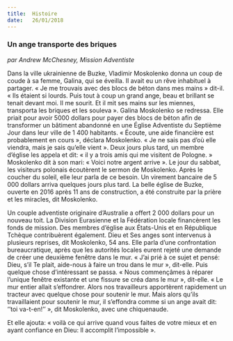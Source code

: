 ```yaml
---
title:  Histoire
date:   26/01/2018
---
```


### Un ange transporte des briques
*par Andrew McChesney, Mission Adventiste*

Dans la ville ukrainienne de Buzke, Vladimir Moskolenko donna un coup de coude à sa femme, Galina, qui se éveilla. Il avait eu un rêve inhabituel à partager. « Je me trouvais avec des blocs de béton dans mes mains » dit-il. « Ils étaient si lourds. Puis tout à coup un grand ange, beau et brillant se tenait devant moi. Il me sourit. Et il mit ses mains sur les miennes, transporta les briques et les souleva ». Galina Moskolenko se redressa. Elle priait pour avoir 5000 dollars pour payer des blocs de béton afin de transformer un bâtiment abandonné en une Église Adventiste du Septième Jour dans leur ville de 1 400 habitants. « Écoute, une aide financière est probablement en cours », déclara Moskolenko. « Je ne sais pas d’où elle viendra, mais je sais qu’elle vient ». Deux jours plus tard, un membre d’église les appela et dit: « il y a trois amis qui me visitent de Pologne. » Moskolenko dit à son mari: « Voici notre argent arrive ». Le jour du sabbat, les visiteurs polonais écoutèrent le sermon de Moskolenko. Après le coucher du soleil, elle leur parla de ce besoin. Un virement bancaire de 5 000 dollars arriva quelques jours plus tard. La belle église de Buzke, ouverte en 2016 après 11 ans de construction, a été construite par la prière et les miracles, dit Moskolenko. 

Un couple adventiste originaire d’Australie a offert 2 000 dollars pour un nouveau toit. La Division Eurasienne et la Fédération locale financèrent les fonds de mission. Des membres d’église aux États-Unis et en République Tchèque contribuèrent également. Dieu et Ses anges sont intervenus à plusieurs reprises, dit Moskolenko, 54 ans. Elle parla d’une confrontation bureaucratique, après que les autorités locales eurent rejeté une demande de créer une deuxième fenêtre dans le mur. « J’ai prié à ce sujet et pensé: Dieu, s’il Te plait, aide-nous à faire un trou dans le mur », dit-elle. Puis quelque chose d’intéressant se passa. « Nous commençâmes à réparer l’unique fenêtre existante et une fissure se créa dans le mur », dit-elle. « Le mur entier allait s’effondrer. Alors nos travailleurs apportèrent rapidement un tracteur avec quelque chose pour soutenir le mur. Mais alors qu’ils travaillaient pour soutenir le mur, il s’effondra comme si un ange avait dit: ‘’toi va-t-en!’’ », dit Moskolenko, avec une chiquenaude. 

Et elle ajouta: « voilà ce qui arrive quand vous faites de votre mieux et en ayant confiance en Dieu: Il accomplit l’impossible ». 